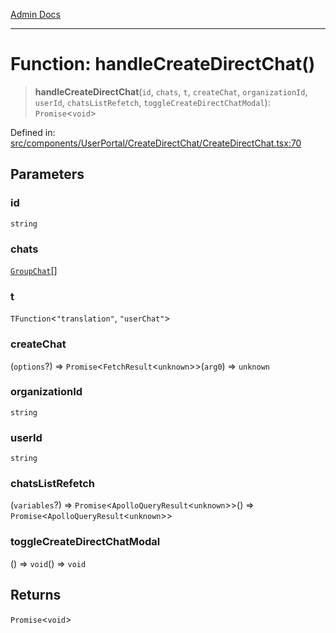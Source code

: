 [Admin Docs](/)

***

# Function: handleCreateDirectChat()

> **handleCreateDirectChat**(`id`, `chats`, `t`, `createChat`, `organizationId`, `userId`, `chatsListRefetch`, `toggleCreateDirectChatModal`): `Promise`\<`void`\>

Defined in: [src/components/UserPortal/CreateDirectChat/CreateDirectChat.tsx:70](https://github.com/PalisadoesFoundation/talawa-admin/blob/main/src/components/UserPortal/CreateDirectChat/CreateDirectChat.tsx#L70)

## Parameters

### id

`string`

### chats

[`GroupChat`](../../../../../types/Chat/type/type-aliases/GroupChat.md)[]

### t

`TFunction`\<`"translation"`, `"userChat"`\>

### createChat

(`options`?) => `Promise`\<`FetchResult`\<`unknown`\>\>(`arg0`) => `unknown`

### organizationId

`string`

### userId

`string`

### chatsListRefetch

(`variables`?) => `Promise`\<`ApolloQueryResult`\<`unknown`\>\>() => `Promise`\<`ApolloQueryResult`\<`unknown`\>\>

### toggleCreateDirectChatModal

() => `void`() => `void`

## Returns

`Promise`\<`void`\>

